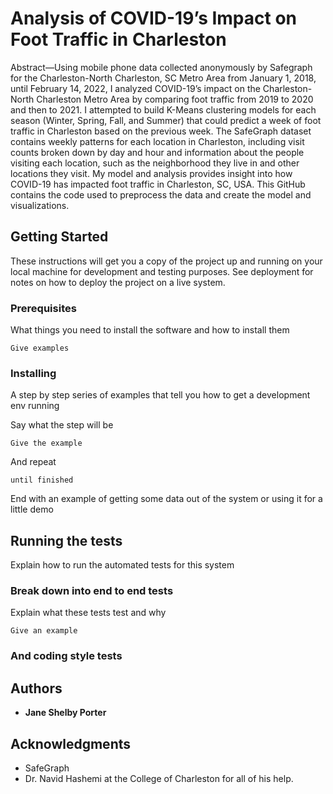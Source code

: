 # Analysis of COVID-19’s Impact on Foot Traffic in Charleston

Abstract—Using mobile phone data collected anonymously by Safegraph for the Charleston-North Charleston, SC Metro Area from January 1, 2018, until February 14, 2022, I analyzed COVID-19’s impact on the Charleston-North Charleston Metro Area by comparing foot traffic from 2019 to 2020 and then to 2021. I attempted to build K-Means clustering models for each season (Winter, Spring, Fall, and Summer) that could predict a week of foot traffic in Charleston based on the previous week. The SafeGraph dataset contains weekly patterns for each location in Charleston, including visit counts broken down by day and hour and information about the people visiting each location, such as the neighborhood they live in and other locations they visit.  My model and analysis provides insight into how COVID-19 has impacted foot traffic in Charleston, SC, USA. This GitHub contains the code used to preprocess the data and create the model and visualizations.

## Getting Started

These instructions will get you a copy of the project up and running on your local machine for development and testing purposes. See deployment for notes on how to deploy the project on a live system.

### Prerequisites

What things you need to install the software and how to install them

```
Give examples
```

### Installing

A step by step series of examples that tell you how to get a development env running

Say what the step will be

```
Give the example
```

And repeat

```
until finished
```

End with an example of getting some data out of the system or using it for a little demo

## Running the tests

Explain how to run the automated tests for this system

### Break down into end to end tests

Explain what these tests test and why

```
Give an example
```

### And coding style tests


## Authors

* **Jane Shelby Porter**


## Acknowledgments

* SafeGraph
* Dr. Navid Hashemi at the College of Charleston for all of his help.
